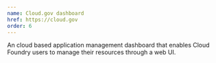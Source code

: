 ```yaml
---
name: Cloud.gov dashboard
href: https://cloud.gov
order: 6
---
```


An cloud based application management dashboard that enables Cloud Foundry users to manage their resources through a web UI.
